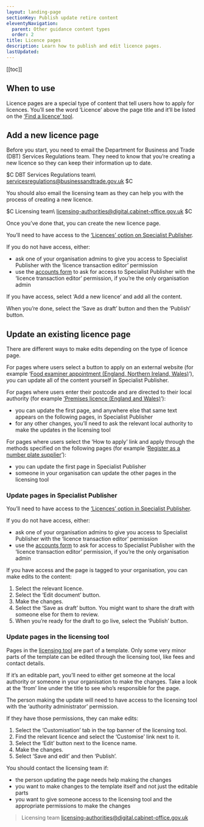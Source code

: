 ```yaml
---
layout: landing-page
sectionKey: Publish update retire content
eleventyNavigation:
  parent: Other guidance content types
  order: 2
title: Licence pages
description: Learn how to publish and edit licence pages.
lastUpdated:
---
```


[[toc]]

## When to use

Licence pages are a special type of content that tell users how to apply for licences. You’ll see the word ‘Licence’ above the page title and it’ll be listed on the [‘Find a licence’ tool](https://www.gov.uk/find-licences).

## Add a new licence page

Before you start, you need to email the Department for Business and Trade (DBT) Services Regulations team. They need to know that you’re creating a new licence so they can keep their information up to date.

$C
DBT Services Regulations team\\
<servicesregulations@businessandtrade.gov.uk>
$C

You should also email the licensing team as they can help you with the process of creating a new licence.

$C
Licensing team\\
<licensing-authorities@digital.cabinet-office.gov.uk>
$C

Once you’ve done that, you can create the new licence page.

You’ll need to have access to the [‘Licences’ option on Specialist Publisher](https://specialist-publisher.publishing.service.gov.uk/licences). 

If you do not have access, either:

- ask one of your organisation admins to give you access to Specialist Publisher with the ‘licence transaction editor’ permission
- use the [accounts form](https://support.publishing.service.gov.uk/accounts_permissions_and_training_request/new) to ask for access to Specialist Publisher with the ‘licence transaction editor’ permission, if you’re the only organisation admin

If you have access, select ‘Add a new licence’ and add all the content.

When you’re done, select the ‘Save as draft’ button and then the ‘Publish’ button.

## Update an existing licence page

There are different ways to make edits depending on the type of licence page.

For pages where users select a button to apply on an external website (for example ‘[Food examiner appointment (England, Northern Ireland, Wales)](/find-licences/food-examiner-appointment-england-northern-ireland-wales)’), you can update all of the content yourself in Specialist Publisher.

For pages where users enter their postcode and are directed to their local authority (for example [‘Premises licence (England and Wales)](/find-licences/premises-licence)’):

- you can update the first page, and anywhere else that same text appears on the following pages, in Specialist Publisher
- for any other changes, you’ll need to ask the relevant local authority to make the updates in the licensing tool

For pages where users select the ‘How to apply’ link and apply through the methods specified on the following pages (for example ‘[Register as a number plate supplier](/find-licences/register-as-number-plate-supplier/dvla)’):

- you can update the first page in Specialist Publisher
- someone in your organisation can update the other pages in the licensing tool

### Update pages in Specialist Publisher

You’ll need to have access to the [‘Licences’ option in Specialist Publisher](https://specialist-publisher.publishing.service.gov.uk/licences). 

If you do not have access, either:

- ask one of your organisation admins to give you access to Specialist Publisher with the ‘licence transaction editor’ permission
- use the [accounts form](https://support.publishing.service.gov.uk/accounts_permissions_and_training_request/new) to ask for access to Specialist Publisher with the ‘licence transaction editor’ permission, if you’re the only organisation admin

If you have access and the page is tagged to your organisation, you can make edits to the content:

1. Select the relevant licence.
2. Select the ‘Edit document’ button.
3. Make the changes.
4. Select the ‘Save as draft’ button. You might want to share the draft with someone else for them to review.
5. When you’re ready for the draft to go live, select the ‘Publish’ button.

### Update pages in the licensing tool

Pages in the [licensing tool](https://licensify-admin.publishing.service.gov.uk/) are part of a template. Only some very minor parts of the template can be edited through the licensing tool, like fees and contact details.

If it’s an editable part, you’ll need to either get someone at the local authority or someone in your organisation to make the changes. Take a look at the ‘from’ line under the title to see who’s responsible for the page.

The person making the update will need to have access to the licensing tool with the ‘authority administrator’ permission.

If they have those permissions, they can make edits:

1. Select the ‘Customisation’ tab in the top banner of the licensing tool.
2. Find the relevant licence and select the ‘Customise’ link next to it.
3. Select the ‘Edit’ button next to the licence name.
4. Make the changes.
5. Select ‘Save and edit’ and then ‘Publish’.

You should contact the licensing team if:

- the person updating the page needs help making the changes
- you want to make changes to the template itself and not just the editable parts
- you want to give someone access to the licensing tool and the appropriate permissions to make the changes


> Licensing team
> <licensing-authorities@digital.cabinet-office.gov.uk>
